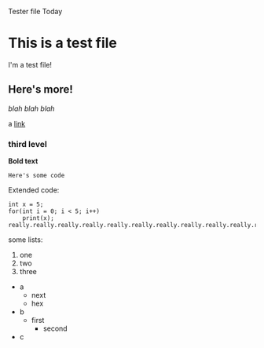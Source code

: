 Tester file
Today
# This is a test file

I'm a test file!

## Here's more!

*blah blah blah*

a [link](www.google.com)

### third level

**Bold text**

`Here's some code`

Extended code:
```
int x = 5;
for(int i = 0; i < 5; i++)
    print(x);
really.really.really.really.really.really.really.really.really.really.really.really.really.really.really.really.long.to.see.scrooll
```

some lists:

1. one
2. two
3. three

- a
    - next
    - hex
- b
    - first
        - second
- c
